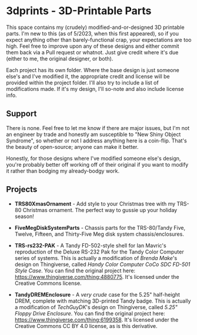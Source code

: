 # 3dprints - 3D-Printable Parts

This space contains my (crudely) modified-and-or-designed 3D printable parts.  I'm new to this (as of 5/2023, when this first appeared), so if you expect anything other than barely-functional crap, your expectations are too high.  Feel free to improve upon any of these designs and either commit them back via a Pull request or whatnot.  Just give credit where it's due (either to me, the original designer, or both).

Each project has its own folder.  Where the base design is just someone else's and I've modified it, the appropriate credit and license will be provided within the project folder.  I'll also try to include a list of modifications made.  If it's my design, I'll so-note and also include license info.

## Support

There is none.  Feel free to let me know if there are major issues, but I'm not an engineer by trade and honestly am susceptible to "New Shiny Object Syndrome", so whether or not I address anything here is a coin-flip.  That's the beauty of open-source; anyone can make it better.

Honestly, for those designs where I've modified someone else's design, you're probably better off working off of their original if you want to modify it rather than bodging my already-bodgy work.

## Projects

- **TRS80XmasOrnament** - Add style to your Christmas tree with my TRS-80 Christmas ornament.  The perfect way to gussie up your holiday season!

- **FiveMegDiskSystemParts** - Chassis parts for the TRS-80/Tandy Five, Twelve, Fifteen, and Thirty-Five Meg disk system chassis/enclosures.  

- **TRS-rs232-PAK** - A Tandy FD-502-style shell for Ian Mavric's reproduction of the Deluxe RS-232 Pak for the Tandy Color Computer series of systems.  This is actually a modification of *Brenda Make*'s design on Thingiverse, called *Handy Color Computer CoCo SDC FD-501 Style Case*.  You can find the original project here:  https://www.thingiverse.com/thing:4880775.  It's licensed under the Creative Commons license.

- **TandyDREMEnclosure** - A *very crude* case for the 5.25" half-height DREM, complete with matching 3D-printed Tandy badge.  This is actually a modification of *TechGuyDK*'s design on Thingiverse, called *5.25" Floppy Drive Enclosure*.  You can find the original project here: https://www.thingiverse.com/thing:6199358.  It's licensed under the Creative Commons CC BY 4.0 license, as is this derivative.
